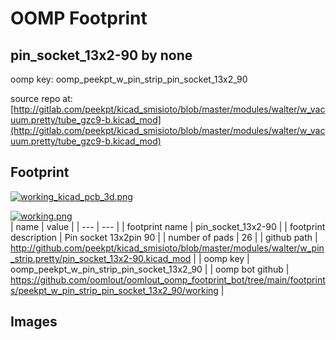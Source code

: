 # OOMP Footprint  
## pin_socket_13x2-90  by none  
  
oomp key: oomp_peekpt_w_pin_strip_pin_socket_13x2_90  
  
source repo at: [http://gitlab.com/peekpt/kicad_smisioto/blob/master/modules/walter/w_vacuum.pretty/tube_gzc9-b.kicad_mod](http://gitlab.com/peekpt/kicad_smisioto/blob/master/modules/walter/w_vacuum.pretty/tube_gzc9-b.kicad_mod)  
## Footprint  
  
[![working_kicad_pcb_3d.png](working_kicad_pcb_3d_600.png)](working_kicad_pcb_3d.png)  
  
[![working.png](working_600.png)](working.png)  
| name | value | 
| --- | --- | 
| footprint name | pin_socket_13x2-90 | 
| footprint description | Pin socket 13x2pin 90 | 
| number of pads | 26 | 
| github path | http://github.com/peekpt/kicad_smisioto/blob/master/modules/walter/w_pin_strip.pretty/pin_socket_13x2-90.kicad_mod | 
| oomp key | oomp_peekpt_w_pin_strip_pin_socket_13x2_90 | 
| oomp bot github | https://github.com/oomlout/oomlout_oomp_footprint_bot/tree/main/footprints/peekpt_w_pin_strip_pin_socket_13x2_90/working | 
## Images  
